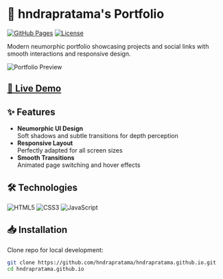 # 🌟 hndrapratama's Portfolio

[![GitHub Pages](https://img.shields.io/badge/GitHub%20Pages-Deployed-blue?logo=github)](https://hndrapratamaa.github.io/hndrapratamaa/)
[![License](https://img.shields.io/badge/License-MIT-green.svg)](LICENSE)

Modern neumorphic portfolio showcasing projects and social links with smooth interactions and responsive design.

![Portfolio Preview](https://hndrapratama.github.io/Profile/assets/img/Demo.png)


## [🚀 Live Demo](https://hndrapratamaa.github.io/Profile/)

## ✨ Features
- **Neumorphic UI Design**  
  Soft shadows and subtle transitions for depth perception
- **Responsive Layout**  
  Perfectly adapted for all screen sizes
- **Smooth Transitions**  
  Animated page switching and hover effects

## 🛠 Technologies
![HTML5](https://img.shields.io/badge/-HTML5-E34F26?logo=html5&logoColor=white)
![CSS3](https://img.shields.io/badge/-CSS3-1572B6?logo=css3)
![JavaScript](https://img.shields.io/badge/-JavaScript-F7DF1E?logo=javascript&logoColor=black)

## 📥 Installation
Clone repo for local development:
```bash
git clone https://github.com/hndrapratama/hndrapratama.github.io.git
cd hndrapratama.github.io
